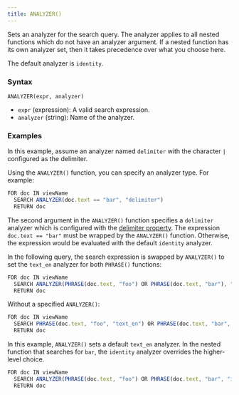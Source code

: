 ```yaml
---
title: ANALYZER()
---
```


Sets an analyzer for the search query. The analyzer applies to all nested functions which do not have an analyzer argument. If a nested function has its own analyzer set, then it takes precedence over what you choose here.

The default analyzer is `identity`.

### Syntax

`ANALYZER(expr, analyzer)`

- `expr` (expression): A valid search expression.
- `analyzer` (string): Name of the analyzer.

### Examples

In this example, assume an analyzer named `delimiter` with the character `|` configured as the delimiter.

Using the `ANALYZER()` function, you can specify an analyzer type. For example:

```js
FOR doc IN viewName
  SEARCH ANALYZER(doc.text == "bar", "delimiter")
  RETURN doc
```

The second argument in the `ANALYZER()` function specifies a `delimiter` analyzer which is configured with the [delimiter property](../../analyzers/properties.md). The expression `doc.text == "bar"` must be wrapped by the `ANALYZER()` function. Otherwise, the expression would be evaluated with the default `identity` analyzer. 

In the following query, the search expression is swapped by `ANALYZER()` to set the `text_en` analyzer for both `PHRASE()` functions:

```js
FOR doc IN viewName
  SEARCH ANALYZER(PHRASE(doc.text, "foo") OR PHRASE(doc.text, "bar"), "text_en")
  RETURN doc
```

Without a specified `ANALYZER()`:

```js
FOR doc IN viewName
  SEARCH PHRASE(doc.text, "foo", "text_en") OR PHRASE(doc.text, "bar", "text_en")
  RETURN doc
```

In this example, `ANALYZER()` sets a default `text_en` analyzer. In the nested function that searches for `bar`, the `identity` analyzer overrides the higher-level choice.

```js
FOR doc IN viewName
  SEARCH ANALYZER(PHRASE(doc.text, "foo") OR PHRASE(doc.text, "bar", "identity"), "text_en")
  RETURN doc
```

